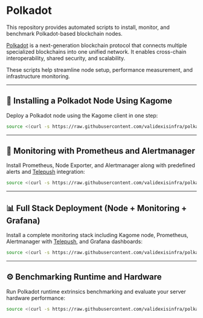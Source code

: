 # Polkadot

This repository provides automated scripts to install, monitor, and benchmark Polkadot-based blockchain nodes.

[Polkadot](https://polkadot.network/) is a next-generation blockchain protocol that connects multiple specialized blockchains into one unified network. It enables cross-chain interoperability, shared security, and scalability.

These scripts help streamline node setup, performance measurement, and infrastructure monitoring.

---

## 🧱 Installing a Polkadot Node Using Kagome

Deploy a Polkadot node using the Kagome client in one step:

~~~bash
source <(curl -s https://raw.githubusercontent.com/validexisinfra/polkadot/main/install_kagome.sh)
~~~

---

## 📡 Monitoring with Prometheus and Alertmanager

Install Prometheus, Node Exporter, and Alertmanager along with predefined alerts and [Telepush](https://telepush.dev) integration:

~~~bash
source <(curl -s https://raw.githubusercontent.com/validexisinfra/polkadot/main/install-alertmanager.sh)
~~~

---

## 📊 Full Stack Deployment (Node + Monitoring + Grafana)

Install a complete monitoring stack including Kagome node, Prometheus, Alertmanager with [Telepush](https://telepush.dev), and Grafana dashboards:

~~~bash
source <(curl -s https://raw.githubusercontent.com/validexisinfra/polkadot/main/kagome_full_stack.sh)
~~~

---

## ⚙️ Benchmarking Runtime and Hardware

Run Polkadot runtime extrinsics benchmarking and evaluate your server hardware performance:

~~~bash
source <(curl -s https://raw.githubusercontent.com/validexisinfra/polkadot/main/install-benchmark.sh)
~~~
